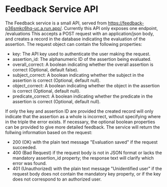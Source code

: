 # Feedback Service API
The Feedback service is a small API, served from https://feedback-p36smkc6hq-uc.a.run.app/.
Currently this API only exposes one endpoint, /evaluations
This accepts a POST request with an application/json body, and creates a record in the database indicating the evaluation of the assertion. 
The request object can contain the following properties:
* key: The API key used to authenticate the user making the request.
* assertion_id: The alphanumeric ID of the assertion being evaluated.
* overall_correct: A boolean indicating whether the overall assertion is correct (Optional, default false).
* subject_correct: A boolean indicating whether the subject in the assertion is correct (Optional, default null).
* object_correct: A boolean indicating whether the object in the assertion is correct (Optional, default null).
* predicate_correct: A boolean indicating whether the predicate in the assertion is correct (Optional, default null).

If only the key and assertion ID are provided the created record will only indicate that the assertion as a whole is incorrect, without specifying where in the triple the error exists. If necessary, the optional boolean properties can be provided to give more detailed feedback.
The service will return the follwing information based on the request:
* 200 (OK) with the plain text message "Evaluation saved" if the request succeeded.
* 400 (Bad Request) if the request body is not in JSON format or lacks the mandatory assertion_id property; the response text will clarify which error was found.
* 401 (Unauthorized) with the plain text message "Unidentified user" if the request body does not contain the mandatory key property, or if the key does not correspond to an authorized user.
